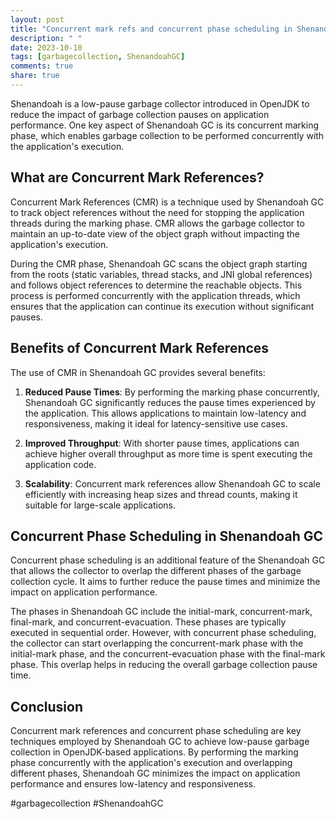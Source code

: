 ```yaml
---
layout: post
title: "Concurrent mark refs and concurrent phase scheduling in Shenandoah GC"
description: " "
date: 2023-10-10
tags: [garbagecollection, ShenandoahGC]
comments: true
share: true
---
```


Shenandoah is a low-pause garbage collector introduced in OpenJDK to reduce the impact of garbage collection pauses on application performance. One key aspect of Shenandoah GC is its concurrent marking phase, which enables garbage collection to be performed concurrently with the application's execution.

## What are Concurrent Mark References?

Concurrent Mark References (CMR) is a technique used by Shenandoah GC to track object references without the need for stopping the application threads during the marking phase. CMR allows the garbage collector to maintain an up-to-date view of the object graph without impacting the application's execution.

During the CMR phase, Shenandoah GC scans the object graph starting from the roots (static variables, thread stacks, and JNI global references) and follows object references to determine the reachable objects. This process is performed concurrently with the application threads, which ensures that the application can continue its execution without significant pauses.

## Benefits of Concurrent Mark References

The use of CMR in Shenandoah GC provides several benefits:

1. **Reduced Pause Times**: By performing the marking phase concurrently, Shenandoah GC significantly reduces the pause times experienced by the application. This allows applications to maintain low-latency and responsiveness, making it ideal for latency-sensitive use cases.

2. **Improved Throughput**: With shorter pause times, applications can achieve higher overall throughput as more time is spent executing the application code.

3. **Scalability**: Concurrent mark references allow Shenandoah GC to scale efficiently with increasing heap sizes and thread counts, making it suitable for large-scale applications.

## Concurrent Phase Scheduling in Shenandoah GC

Concurrent phase scheduling is an additional feature of the Shenandoah GC that allows the collector to overlap the different phases of the garbage collection cycle. It aims to further reduce the pause times and minimize the impact on application performance.

The phases in Shenandoah GC include the initial-mark, concurrent-mark, final-mark, and concurrent-evacuation. These phases are typically executed in sequential order. However, with concurrent phase scheduling, the collector can start overlapping the concurrent-mark phase with the initial-mark phase, and the concurrent-evacuation phase with the final-mark phase. This overlap helps in reducing the overall garbage collection pause time.

## Conclusion

Concurrent mark references and concurrent phase scheduling are key techniques employed by Shenandoah GC to achieve low-pause garbage collection in OpenJDK-based applications. By performing the marking phase concurrently with the application's execution and overlapping different phases, Shenandoah GC minimizes the impact on application performance and ensures low-latency and responsiveness.

#garbagecollection #ShenandoahGC